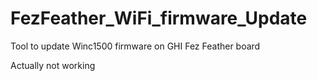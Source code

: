 # FezFeather_WiFi_firmware_Update

Tool to update Winc1500 firmware on GHI Fez Feather board

Actually not working
